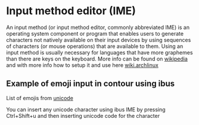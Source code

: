 # Input method editor (IME)


An input method (or input method editor, commonly abbreviated IME) is an operating system component or program that enables users to generate characters not natively available on their input devices by using sequences of characters (or mouse operations) that are available to them. Using an input method is usually necessary for languages that have more graphemes than there are keys on the keyboard. More info can be found on [wikipedia](https://en.wikipedia.org/wiki/Input_method) and with more info how to setup it and use here [wiki.archlinux](https://wiki.archlinux.org/title/Input_method)

## Example of emoji input in contour using ibus

List of emojis from [unicode](http://unicode.org/emoji/charts/full-emoji-list.html)

You can insert any unicode character using ibus IME by pressing Ctrl+Shift+u and then inserting unicode code for the character
